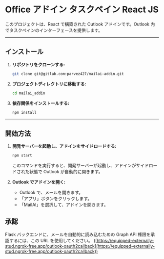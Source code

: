 # Office アドイン タスクペイン React JS

このプロジェクトは、React で構築された Outlook アドインです。Outlook 内でタスクペインのインターフェースを提供します。

---

## インストール

1.  **リポジトリをクローンする:**
    ```bash
    git clone git@gitlab.com:parvez427/mailai-addin.git
    ```
2.  **プロジェクトディレクトリに移動する:**
    ```bash
    cd mailai_addin
    ```
3.  **依存関係をインストールする:**
    ```bash
    npm install
    ```

---

## 開始方法

1.  **開発サーバーを起動し、アドインをサイドロードする:**

    ```bash
    npm start
    ```

    このコマンドを実行すると、開発サーバーが起動し、アドインがサイドロードされた状態で Outlook が自動的に開きます。

2.  **Outlook でアドインを開く:**
    - Outlook で、メールを開きます。
    - 「アプリ」ボタンをクリックします。
    - 「MailAI」を選択して、アドインを開きます。

## 承認

Flask バックエンドに、メールを自動的に読み込むための Graph API 権限を承認するには、この URL を使用してください。
([https://equipped-externally-stud.ngrok-free.app/outlook-oauth2callback](https://equipped-externally-stud.ngrok-free.app/outlook-oauth2callback))
